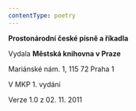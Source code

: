 ```yaml
---
contentType: poetry
---
```


<section>

**Prostonárodní české písně a říkadla**

</section>

<section>

Vydala **Městská knihovna v Praze**

Mariánské nám. 1, 115 72 Praha 1

</section>

<section>

V MKP 1. vydání

Verze 1.0 z 02. 11. 2011

</section>
